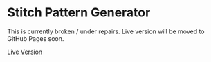 # Stitch Pattern Generator

This is currently broken / under repairs. Live version will be moved to GitHub Pages soon.

[Live Version](https://people.rit.edu/mjb1504/stitch-pattern-gen/)
